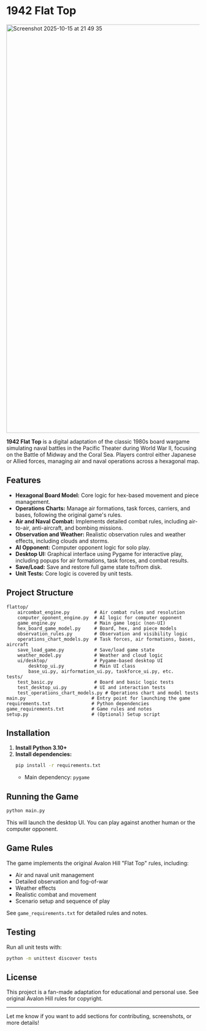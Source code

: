 # 1942 Flat Top

<img width="1491" height="1065" alt="Screenshot 2025-10-15 at 21 49 35" src="https://github.com/user-attachments/assets/be34b1bf-df6a-4be6-8fa2-0df554d2bbb7" />


**1942 Flat Top** is a digital adaptation of the classic 1980s board wargame simulating naval battles in the Pacific Theater during World War II, focusing on the Battle of Midway and the Coral Sea. Players control either Japanese or Allied forces, managing air and naval operations across a hexagonal map.

## Features

- **Hexagonal Board Model:** Core logic for hex-based movement and piece management.
- **Operations Charts:** Manage air formations, task forces, carriers, and bases, following the original game's rules.
- **Air and Naval Combat:** Implements detailed combat rules, including air-to-air, anti-aircraft, and bombing missions.
- **Observation and Weather:** Realistic observation rules and weather effects, including clouds and storms.
- **AI Opponent:** Computer opponent logic for solo play.
- **Desktop UI:** Graphical interface using Pygame for interactive play, including popups for air formations, task forces, and combat results.
- **Save/Load:** Save and restore full game state to/from disk.
- **Unit Tests:** Core logic is covered by unit tests.

## Project Structure

```
flattop/
	aircombat_engine.py         # Air combat rules and resolution
	computer_oponent_engine.py  # AI logic for computer opponent
	game_engine.py              # Main game logic (non-UI)
	hex_board_game_model.py     # Board, hex, and piece models
	observation_rules.py        # Observation and visibility logic
	operations_chart_models.py  # Task forces, air formations, bases, aircraft
	save_load_game.py           # Save/load game state
	weather_model.py            # Weather and cloud logic
	ui/desktop/                 # Pygame-based desktop UI
		desktop_ui.py           # Main UI class
		base_ui.py, airformation_ui.py, taskforce_ui.py, etc.
tests/
	test_basic.py               # Board and basic logic tests
	test_desktop_ui.py          # UI and interaction tests
	test_operations_chart_models.py # Operations chart and model tests
main.py                        # Entry point for launching the game
requirements.txt               # Python dependencies
game_requirements.txt          # Game rules and notes
setup.py                       # (Optional) Setup script
```

## Installation

1. **Install Python 3.10+**
2. **Install dependencies:**
   ```sh
   pip install -r requirements.txt
   ```
   - Main dependency: `pygame`

## Running the Game

```sh
python main.py
```

This will launch the desktop UI. You can play against another human or the computer opponent.

## Game Rules

The game implements the original Avalon Hill "Flat Top" rules, including:

- Air and naval unit management
- Detailed observation and fog-of-war
- Weather effects
- Realistic combat and movement
- Scenario setup and sequence of play

See `game_requirements.txt` for detailed rules and notes.

## Testing

Run all unit tests with:

```sh
python -m unittest discover tests
```

## License

This project is a fan-made adaptation for educational and personal use. See original Avalon Hill rules for copyright.

---

Let me know if you want to add sections for contributing, screenshots, or more details!
